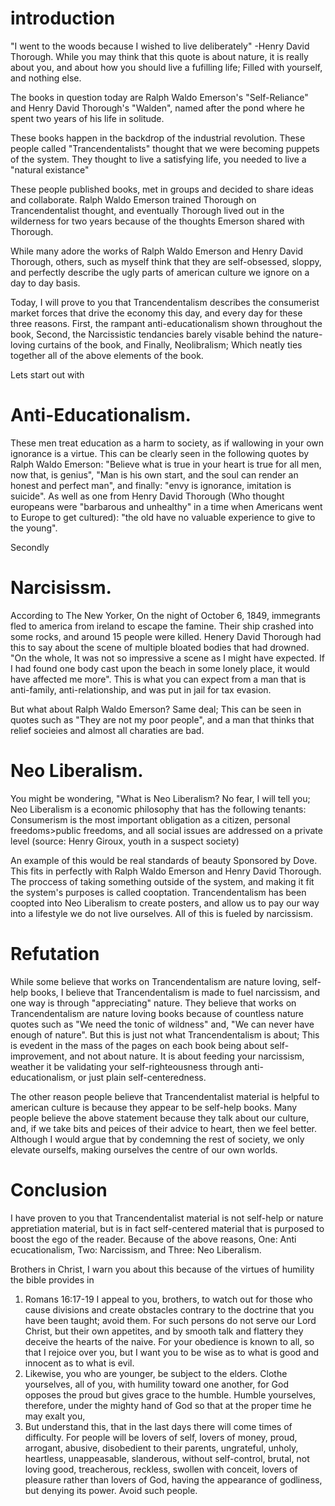 # introduction 
"I went to the woods because I wished to live deliberately" -Henry David Thorough. While you may think that this quote is about nature, it is really about you, and about how you should live a fufilling life; Filled with yourself, and nothing else.

The books in question today are Ralph Waldo Emerson's "Self-Reliance" and Henry David Thorough's "Walden", named after the pond where he spent two years of his life in solitude.

These books happen in the backdrop of the industrial revolution. These people called "Trancendentalists" thought that we were becoming puppets of the system. They thought to live a satisfying life, you needed to live a "natural existance"

These people published books, met in groups and decided to share ideas and collaborate. Ralph Waldo Emerson trained Thorough on Trancendentalist thought, and eventually Thorough lived out in the wilderness for two years because of the thoughts Emerson shared with Thorough.

While many adore the works of Ralph Waldo Emerson and Henry David Thorough, others, such as myself think that they are self-obsessed, sloppy, and perfectly describe the ugly parts of american culture we ignore on a day to day basis.

Today, I will prove to you that Trancendentalism describes the consumerist market forces that drive the economy this day, and every day for these three reasons. First, the rampant anti-educationalism shown throughout the book, Second, the Narcissistic tendancies barely visable behind the nature-loving curtains of the book, and Finally, Neolibralism; Which neatly ties together all of the above elements of the book.


Lets start out with
# Anti-Educationalism.

 These men treat education as a harm to society, as if wallowing in your own ignorance is a virtue. This can be clearly seen in the following quotes by Ralph Waldo Emerson: "Believe what is true in your heart is true for all men, now that, is genius", "Man is his own start, and the soul can render an honest and perfect man", and finally: "envy is ignorance, imitation is suicide". As well as one from Henry David Thorough (Who thought europeans were "barbarous and unhealthy" in a time when Americans went to Europe to get cultured): "the old have no valuable experience to give to the young".

Secondly

# Narcisissm. 

According to The New Yorker, On the night of October 6, 1849, immegrants fled to america from ireland to escape the famine. Their ship crashed into some rocks, and around 15 people were killed. Henery David Thorough had this to say about the scene of multiple bloated bodies that had drowned. "On the whole, It was not so impressive a scene as I might have expected. If I had found one body cast upon the beach in some lonely place, it would have affected me more". This is what you can expect from a man that is anti-family, anti-relationship, and was put in jail for tax evasion.

But what about Ralph Waldo Emerson? Same deal; This can be seen in quotes such as "They are not my poor people", and a man that thinks that relief socieies and almost all charaties are bad.

# Neo Liberalism.

You might be wondering, "What is Neo Liberalism? No fear, I will tell you; Neo Liberalism is a economic philosophy that has the following tenants: Consumerism is the most important obligation as a citizen, personal freedoms\>public freedoms, and all social issues are addressed on a private level (source: Henry Giroux, youth in a suspect society)

An example of this would be real standards of beauty Sponsored by Dove. This fits in perfectly with Ralph Waldo Emerson and Henry David Thorough. The proccess of taking something outside of the system, and making it fit the system's purposes is called cooptation. Trancendentalism has been coopted into Neo Liberalism to create posters, and allow us to pay our way into a lifestyle we do not live ourselves. All of this is fueled by narcissism.

# Refutation

While some believe that works on Trancendentalism are nature loving, self-help books, I believe that Trancendentalism is made to fuel narcissism, and one way is through "appreciating" nature. They believe that works on Trancendentalism are nature loving books because of countless nature quotes such as "We need the tonic of wildness" and, "We can never have enough of nature".
But this is just not what Trancendentalism is about; This is evedent in the mass of the pages on each book being about self-improvement, and not about nature. It is about feeding your narcissism, weather it be validating your self-righteousness through anti-educationalism, or just plain self-centeredness.

The other reason people believe that Trancendentalist material is helpful to american culture is because they appear to be self-help books. Many people believe the above statement because they talk about our culture, and, if we take bits and peices of their advice to heart, then we feel better. Although I would argue that by condemning the rest of society, we only elevate ourselfs, making ourselves the centre of our own worlds.

# Conclusion

I have proven to you that Trancendentalist material is not self-help or nature appretiation material, but is in fact self-centered material that is purposed to boost the ego of the reader. Because of the above reasons, One: Anti ecucationalism, Two: Narcissism, and Three: Neo Liberalism.

Brothers in Christ, I warn you about this because of the virtues of humility the bible provides in 


1. Romans 16:17-19 I appeal to you, brothers, to watch out for those who cause divisions and create obstacles contrary to the doctrine that you have been taught; avoid them. For such persons do not serve our Lord Christ, but their own appetites, and by smooth talk and flattery they deceive the hearts of the naive. For your obedience is known to all, so that I rejoice over you, but I want you to be wise as to what is good and innocent as to what is evil.
2. Likewise, you who are younger, be subject to the elders. Clothe yourselves, all of you, with humility toward one another, for God opposes the proud but gives grace to the humble. Humble yourselves, therefore, under the mighty hand of God so that at the proper time he may exalt you,
3. But understand this, that in the last days there will come times of difficulty. For people will be lovers of self, lovers of money, proud, arrogant, abusive, disobedient to their parents, ungrateful, unholy, heartless, unappeasable, slanderous, without self-control, brutal, not loving good, treacherous, reckless, swollen with conceit, lovers of pleasure rather than lovers of God, having the appearance of godliness, but denying its power. Avoid such people.






